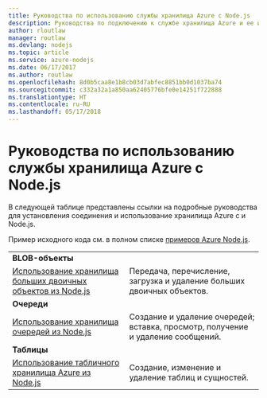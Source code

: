 ```yaml
---
title: Руководства по использованию службы хранилища Azure с Node.js
description: Руководства по подключению к службе хранилища Azure и ее использованию с Node.js.
author: rloutlaw
manager: routlaw
ms.devlang: nodejs
ms.topic: article
ms.service: azure-nodejs
ms.date: 06/17/2017
ms.author: routlaw
ms.openlocfilehash: 8d0b5caa8e1b8cb03d7abfec8851bb0d1037ba74
ms.sourcegitcommit: c332a32a1a850aa62405776bfe0e14251f722888
ms.translationtype: HT
ms.contentlocale: ru-RU
ms.lasthandoff: 05/17/2018
---
```

# <a name="azure-storage-with-nodejs-tutorials"></a>Руководства по использованию службы хранилища Azure с Node.js

В следующей таблице представлены ссылки на подробные руководства для установления соединения и использование хранилища Azure с и Node.js.

Пример исходного кода см. в полном списке [примеров Azure Node.js](https://azure.microsoft.com/resources/samples/?term=nodejs).

| | |
|---|---|
| **BLOB-объекты** ||
| [Использование хранилища больших двоичных объектов из Node.js](http://docs.microsoft.com/azure/storage/storage-nodejs-how-to-use-blob-storage?toc=/azure/node/toc.json&bc=/azure/node/toc.json) | Передача, перечисление, загрузка и удаление больших двоичных объектов. |
| **Очереди** ||
| [Использование хранилища очередей из Node.js](http://docs.microsoft.com/azure/storage/storage-nodejs-how-to-use-queues?toc=/azure/node/toc.json&bc=/azure/node/toc.json) | Создание и удаление очередей; вставка, просмотр, получение и удаление сообщений. |
| **Таблицы** ||
| [Использование табличного хранилища Azure из Node.js](http://docs.microsoft.com/azure/storage/storage-nodejs-how-to-use-table-storage?toc=/azure/node/toc.json&bc=/azure/node/toc.json) | Создание, изменение и удаление таблиц и сущностей. |

